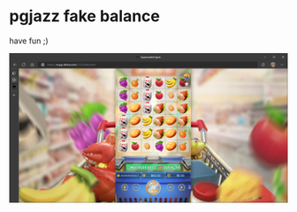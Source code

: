 # pgjazz fake balance

have fun ;)

![pg](https://github.com/Larinax999/pgjazz-fake-balance/raw/main/preview.png)
